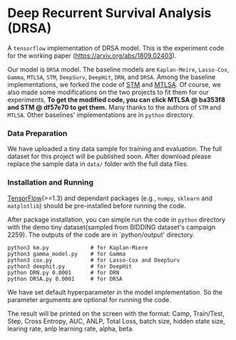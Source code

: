 # Deep Recurrent Survival Analysis (DRSA)
A `tensorflow` implementation of DRSA model. This is the experiment code for the working paper (https://arxiv.org/abs/1809.02403).

Our model is `DRSA` model. The baseline models are `Kaplan-Meire`, `Lasso-Cox`, `Gamma`, `MTLSA`, `STM`, `DeepSurv`, `DeepHit`, `DRN`, and `DRSA`.
Among the baseline implementations, we forked the code of [STM](https://github.com/zeromike/bid-lands) and [MTLSA](https://github.com/MLSurvival/MTLSA).
Of course, we also made some modifications on the two projects to fit them for our experiments, **To get the modified code, you can click MTLSA @ ba353f8 and STM @ df57e70 to get them.** Many thanks to the authors of `STM` and `MTLSA`.
Other baselines' implementations are in `python` directory.

### Data Preparation
We have uploaded a tiny data sample for training and evaluation.
The full dataset for this project will be published soon.
After download please replace the sample data in `data/` folder with the full data files.

### Installation and Running
[TensorFlow](https://www.tensorflow.org/)(>=1.3) and dependant packages (e.g., `numpy`, `sklearn` and `matplotlib`) should be pre-installed before running the code.

After package installation, you can simple run the code in `python` directory with the demo tiny dataset(sampled from BIDDING dataset's campaign 2259). The outputs of the code are in `python/output' directory.

```
python3 km.py             # for Kaplan-Miere
python3 gamma_model.py    # for Gamma
python3 cox.py            # for Lasso-Cox and DeepSurv
python3 deephit.py        # for DeepHit
python DRN.py 0.0001      # for DRN
python DRSA.py 0.0001     # for DRSA
```
We have set default hyperparameter in the model implementation. So the parameter arguments are optional for running the code.

The result will be printed on the screen with the format:
Camp, Train/Test,  Step,  Cross Entropy, AUC, ANLP, Total Loss, batch size, hidden state size, learing rate, anlp learning rate, alpha, beta.
